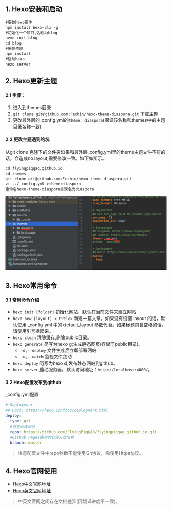 ## 1. Hexo安装和启动
```shell
#安装hexo组件
npm install hexo-cli -g
#初始化一个项目,名称为blog
hexo init blog
cd blog
#安装依赖
npm install
#启动hexo
hexo server
```
## 2. Hexo更新主题
#### 2.1 步骤：
1. 进入到themes目录
2. `git clone git@github.com:Fechin/hexo-theme-diaspora.git` 下载主题
3. 更改最外层的_config.yml的`theme: diaspora`(保证该名称和themes中的主题目录名称一致)

#### 2.2 更改主题遇到的坑
从git clone 克隆下的文件夹如果和最外层_config.yml里的theme主题文件不符的话，会造成no layout,需要修改一致。如下如所示。
```
cd flyingpigqaq.github.io
cd themes
git clone git@github.com:Fechin/hexo-theme-diaspora.git
vi ../_config.yml->theme:diaspora
重命名hexo-theme-diaspora目录名为diaspora
```
![h](modify_theme.png)  
## 3. Hexo常用命令
#### 3.1 常用命令介绍
- `hexo init [folder]` 初始化网站，默认在当前文件夹建立网站
- `hexo new [layout] < title>` 新建一篇文章。如果没有设置 layout 的话，默认使用 _config.yml 中的 default_layout 参数代替。如果标题包含空格的话，请使用引号括起来。
- `hexo clean` 清除缓存,删除public目录。
- `hexo generate`  简写为hexo g;生成静态网页(存储于public目录)。
  - `-d,--deploy` 文件生成后立即部署网站
  - `-w,--watch` 监视文件变动
- `hexo deploy`    简写为hexo d;发布静态网站到github。
- `hexo server` 启动服务器，默认访问地址：`http://localhost:4000/`。

#### 3.2 Hexo配置发布到github
 _config.yml配置
```yml
# Deployment
## Docs: https://hexo.io/docs/deployment.html
deploy:
  type: git
  #博客仓库地址
  repo: https://github.com/FlyingPigQAQ/flyingpigqaq.github.io.git
  #Github Pages使用的仓库分支名称
  branch: master
```
>注意配置文件中repo参数不能使用Git协议，需使用Https协议。
## 4. Hexo官网使用
- [Hexo中文官网地址](https://hexo.io/zh-cn/)
- [Hexo英文官网地址](https://hexo.io/)  

>中英文官网之间存在文档差异(因翻译进度不一致)。
